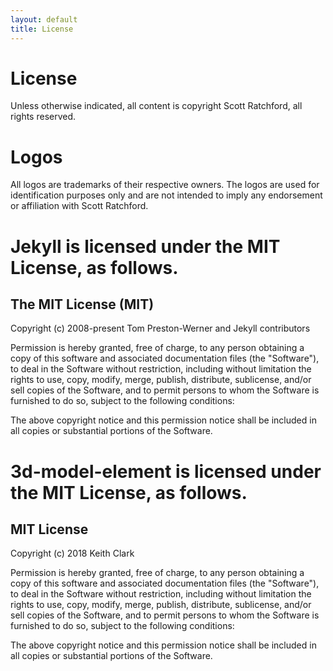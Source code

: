 ```yaml
---
layout: default
title: License
---
```


# License
Unless otherwise indicated, all content is copyright Scott Ratchford, all rights reserved.

# Logos
All logos are trademarks of their respective owners. The logos are used for identification purposes only and are not intended to imply any endorsement or affiliation with Scott Ratchford.

# Jekyll is licensed under the MIT License, as follows.

## The MIT License (MIT)

Copyright (c) 2008-present Tom Preston-Werner and Jekyll contributors

Permission is hereby granted, free of charge, to any person obtaining a copy
of this software and associated documentation files (the "Software"), to deal
in the Software without restriction, including without limitation the rights
to use, copy, modify, merge, publish, distribute, sublicense, and/or sell
copies of the Software, and to permit persons to whom the Software is
furnished to do so, subject to the following conditions:

The above copyright notice and this permission notice shall be included in all
copies or substantial portions of the Software.

# 3d-model-element is licensed under the MIT License, as follows.

## MIT License

Copyright (c) 2018 Keith Clark

Permission is hereby granted, free of charge, to any person obtaining a copy
of this software and associated documentation files (the "Software"), to deal
in the Software without restriction, including without limitation the rights
to use, copy, modify, merge, publish, distribute, sublicense, and/or sell
copies of the Software, and to permit persons to whom the Software is
furnished to do so, subject to the following conditions:

The above copyright notice and this permission notice shall be included in all
copies or substantial portions of the Software.
